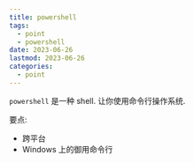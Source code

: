 ```yaml
---
title: powershell
tags:
  - point
  - powershell
date: 2023-06-26
lastmod: 2023-06-26
categories:
  - point
---
```


`powershell` 是一种 shell. 让你使用命令行操作系统.

要点:

- 跨平台
- Windows 上的御用命令行

